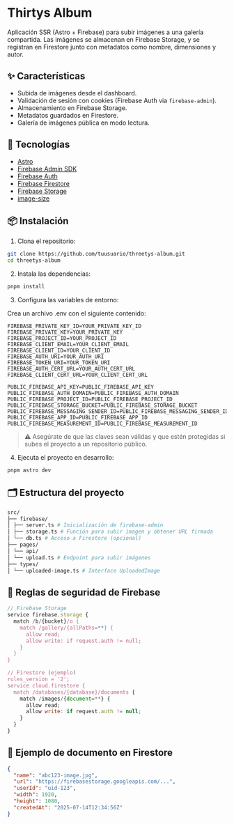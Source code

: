 # Thirtys Album

Aplicación SSR (Astro + Firebase) para subir imágenes a una galería compartida. Las imágenes se almacenan en Firebase Storage, y se registran en Firestore junto con metadatos como nombre, dimensiones y autor.

## ✨ Características

- Subida de imágenes desde el dashboard.
- Validación de sesión con cookies (Firebase Auth via `firebase-admin`).
- Almacenamiento en Firebase Storage.
- Metadatos guardados en Firestore.
- Galería de imágenes pública en modo lectura.

## 🧱 Tecnologías

- [Astro](https://astro.build/)
- [Firebase Admin SDK](https://firebase.google.com/docs/admin/setup)
- [Firebase Auth](https://firebase.google.com/docs/auth)
- [Firebase Firestore](https://firebase.google.com/docs/firestore)
- [Firebase Storage](https://firebase.google.com/docs/storage)
- [image-size](https://www.npmjs.com/package/image-size)

## 📦 Instalación

1. Clona el repositorio:

```bash
git clone https://github.com/tuusuario/threetys-album.git
cd threetys-album
```

2. Instala las dependencias:

```bash
pnpm install
```

3. Configura las variables de entorno:

Crea un archivo .env con el siguiente contenido:

```env
FIREBASE_PRIVATE_KEY_ID=YOUR_PRIVATE_KEY_ID
FIREBASE_PRIVATE_KEY=YOUR_PRIVATE_KEY
FIREBASE_PROJECT_ID=YOUR_PROJECT_ID
FIREBASE_CLIENT_EMAIL=YOUR_CLIENT_EMAIL
FIREBASE_CLIENT_ID=YOUR_CLIENT_ID
FIREBASE_AUTH_URI=YOUR_AUTH_URI
FIREBASE_TOKEN_URI=YOUR_TOKEN_URI
FIREBASE_AUTH_CERT_URL=YOUR_AUTH_CERT_URL
FIREBASE_CLIENT_CERT_URL=YOUR_CLIENT_CERT_URL

PUBLIC_FIREBASE_API_KEY=PUBLIC_FIREBASE_API_KEY
PUBLIC_FIREBASE_AUTH_DOMAIN=PUBLIC_FIREBASE_AUTH_DOMAIN
PUBLIC_FIREBASE_PROJECT_ID=PUBLIC_FIREBASE_PROJECT_ID
PUBLIC_FIREBASE_STORAGE_BUCKET=PUBLIC_FIREBASE_STORAGE_BUCKET
PUBLIC_FIREBASE_MESSAGING_SENDER_ID=PUBLIC_FIREBASE_MESSAGING_SENDER_ID
PUBLIC_FIREBASE_APP_ID=PUBLIC_FIREBASE_APP_ID
PUBLIC_FIREBASE_MEASUREMENT_ID=PUBLIC_FIREBASE_MEASUREMENT_ID
```

> ⚠️ Asegúrate de que las claves sean válidas y que estén protegidas si subes el proyecto a un repositorio público.

4. Ejecuta el proyecto en desarrollo:

```bash
pnpm astro dev
```

## 🗂 Estructura del proyecto

```bash
src/
├── firebase/
│ ├── server.ts # Inicialización de firebase-admin
│ ├── storage.ts # Función para subir imagen y obtener URL firmada
│ └── db.ts # Acceso a Firestore (opcional)
├── pages/
│ └── api/
│ └── upload.ts # Endpoint para subir imágenes
├── types/
│ └── uploaded-image.ts # Interface UploadedImage
```

## 🔐 Reglas de seguridad de Firebase

```javascript
// Firebase Storage
service firebase.storage {
  match /b/{bucket}/o {
    match /gallery/{allPaths=**} {
      allow read;
      allow write: if request.auth != null;
    }
  }
}

// Firestore (ejemplo)
rules_version = '2';
service cloud.firestore {
  match /databases/{database}/documents {
    match /images/{document=**} {
      allow read;
      allow write: if request.auth != null;
    }
  }
}

```

## 📸 Ejemplo de documento en Firestore

```json
{
  "name": "abc123-image.jpg",
  "url": "https://firebasestorage.googleapis.com/...",
  "userId": "uid-123",
  "width": 1920,
  "height": 1080,
  "createdAt": "2025-07-14T12:34:56Z"
}
```
